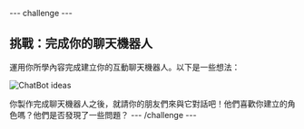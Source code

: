 --- challenge ---
## 挑戰：完成你的聊天機器人

運用你所學內容完成建立你的互動聊天機器人。以下是一些想法：

![ChatBot ideas](images/chatbot-ideas.png)

你製作完成聊天機器人之後，就請你的朋友們來與它對話吧！他們喜歡你建立的角色嗎？他們是否發現了一些問題？
--- /challenge ---
